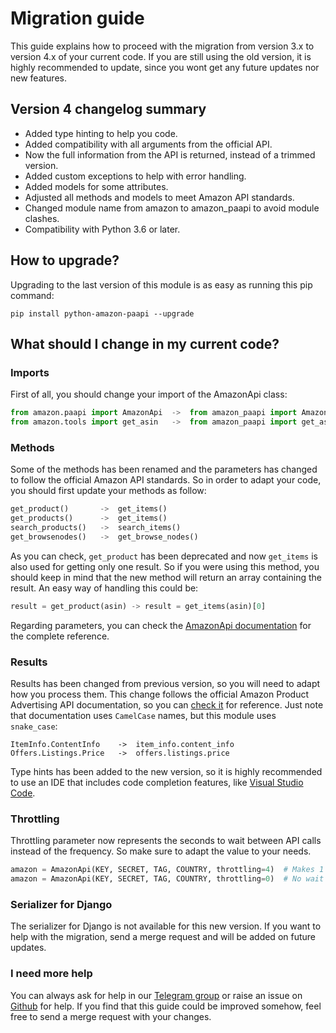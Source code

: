 # Migration guide

This guide explains how to proceed with the migration from version 3.x to version 4.x of your current code.
If you are still using the old version, it is highly recommended to update, since you wont get any future
updates nor new features.

## Version 4 changelog summary

- Added type hinting to help you code.
- Added compatibility with all arguments from the official API.
- Now the full information from the API is returned, instead of a trimmed version.
- Added custom exceptions to help with error handling.
- Added models for some attributes.
- Adjusted all methods and models to meet Amazon API standards.
- Changed module name from amazon to amazon_paapi to avoid module clashes.
- Compatibility with Python 3.6 or later.

## How to upgrade?

Upgrading to the last version of this module is as easy as running this pip command:

    pip install python-amazon-paapi --upgrade

## What should I change in my current code?

### Imports

First of all, you should change your import of the AmazonApi class:

```python
from amazon.paapi import AmazonApi  ->  from amazon_paapi import AmazonApi
from amazon.tools import get_asin   ->  from amazon_paapi import get_asin
```

### Methods

Some of the methods has been renamed and the parameters has changed to follow the official Amazon API standards.
So in order to adapt your code, you should first update your methods as follow:

```python
get_product()       ->  get_items()
get_products()      ->  get_items()
search_products()   ->  search_items()
get_browsenodes()   ->  get_browse_nodes()
```

As you can check, `get_product` has been deprecated and now `get_items` is also used for getting only one result.
So if you were using this method, you should keep in mind that the new method will return an array containing the
result. An easy way of handling this could be:

```python
result = get_product(asin) -> result = get_items(asin)[0]
```

Regarding parameters, you can check the [AmazonApi documentation](/amazon_paapi) for the complete reference.

### Results

Results has been changed from previous version, so you will need to adapt how you process them. This change
follows the official Amazon Product Advertising API documentation, so you can
[check it](https://webservices.amazon.com/paapi5/documentation/operations.html) for reference. Just note that
documentation uses `CamelCase` names, but this module uses `snake_case`:

    ItemInfo.ContentInfo    ->  item_info.content_info
    Offers.Listings.Price   ->  offers.listings.price

Type hints has been added to the new version, so it is highly recommended to use an IDE that includes code
completion features, like [Visual Studio Code](https://code.visualstudio.com/).

### Throttling

Throttling parameter now represents the seconds to wait between API calls instead of the frequency. So make sure
to adapt the value to your needs.

```python
amazon = AmazonApi(KEY, SECRET, TAG, COUNTRY, throttling=4)  # Makes 1 request every 4 seconds
amazon = AmazonApi(KEY, SECRET, TAG, COUNTRY, throttling=0)  # No wait time between requests
```

### Serializer for Django

The serializer for Django is not available for this new version. If you want to help with the migration, send a
merge request and will be added on future updates.

### I need more help

You can always ask for help in our [Telegram group](https://t.me/PythonAmazonPAAPI) or raise an issue on
[Github](https://github.com/sergioteula/python-amazon-paapi/issues) for help. If you find that this
guide could be improved somehow, feel free to send a merge request with your changes.
